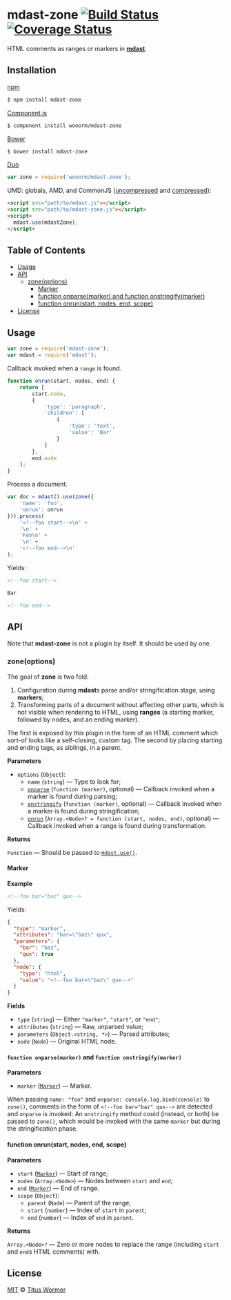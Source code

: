 # mdast-zone [![Build Status](https://img.shields.io/travis/wooorm/mdast-zone.svg?style=flat)](https://travis-ci.org/wooorm/mdast-zone) [![Coverage Status](https://img.shields.io/coveralls/wooorm/mdast-zone.svg?style=flat)](https://coveralls.io/r/wooorm/mdast-zone?branch=master)

HTML comments as ranges or markers in [**mdast**](https://github.com/wooorm/mdast).

## Installation

[npm](https://docs.npmjs.com/cli/install)

```bash
$ npm install mdast-zone
```

[Component.js](https://github.com/componentjs/component)

```bash
$ component install wooorm/mdast-zone
```

[Bower](http://bower.io/#install-packages)

```bash
$ bower install mdast-zone
```

[Duo](http://duojs.org/#getting-started)

```javascript
var zone = require('wooorm/mdast-zone');
```

UMD: globals, AMD, and CommonJS ([uncompressed](mdast-zone.js) and [compressed](mdast-zone.min.js)):

```html
<script src="path/to/mdast.js"></script>
<script src="path/to/mdast-zone.js"></script>
<script>
  mdast.use(mdastZone);
</script>
```

## Table of Contents

*   [Usage](#usage)
*   [API](#api)
    *   [zone(options)](#zoneoptions)
        *   [Marker](#marker)
        *   [function onparse(marker) and function onstringify(marker)](#function-onparsemarker-and-function-onstringifymarker)
        *   [function onrun(start, nodes, end, scope)](#function-onrunstart-nodes-end-scope)
*   [License](#license)

## Usage

```javascript
var zone = require('mdast-zone');
var mdast = require('mdast');
```

Callback invoked when a `range` is found.

```javascript
function onrun(start, nodes, end) {
    return [
        start.node,
        {
            'type': 'paragraph',
            'children': [
                {
                    'type': 'text',
                    'value': 'Bar'
                }
            ]
        },
        end.node
    ];
}
```

Process a document.

```javascript
var doc = mdast().use(zone({
    'name': 'foo',
    'onrun': onrun
})).process(
    '<!--foo start-->\n' +
    '\n' +
    'Foo\n' +
    '\n' +
    '<!--foo end-->\n'
);
```

Yields:

```markdown
<!--foo start-->

Bar

<!--foo end-->
```

## API

Note that **mdast-zone** is not a plugin by itself. It should be used by one.

### zone(options)

The goal of **zone** is two fold:

1.  Configuration during **mdast**s parse and/or stringification stage, using **markers**;
2.  Transforming parts of a document without affecting other parts, which is not visible when rendering to HTML, using **ranges** (a starting marker, followed by nodes, and an ending marker).

The first is exposed by this plugin in the form of an HTML comment which sort-of looks like a self-closing, custom tag. The second by placing starting and ending tags, as siblings, in a parent.

**Parameters**

*   `options` (`Object`):
    *   `name` (`string`) — Type to look for;
    *   [`onparse`](#function-onparsemarker-and-function-onstringifymarker) (`function (marker)`, optional) — Callback invoked when a marker is found during parsing;
    *   [`onstringify`](#function-onparsemarker-and-function-onstringifymarker) (`function (marker)`, optional) — Callback invoked when a marker is found during stringification;
    *   [`onrun`](#function-onrunstart-nodes-end-scope) (`Array.<Node>? = function (start, nodes, end)`, optional) — Callback invoked when a range is found during transformation.

**Returns**

`Function` — Should be passed to [`mdast.use()`](https://github.com/wooorm/mdast#mdastuseplugin-options).

#### Marker

**Example**

```markdown
<!--foo bar="baz" qux-->
```

Yields:

```json
{
  "type": "marker",
  "attributes": "bar=\"baz\" qux",
  "parameters": {
    "bar": "baz",
    "qux": true
  },
  "node": {
    "type": "html",
    "value": "<!--foo bar=\"baz\" qux-->"
  }
}
```

**Fields**

*   `type` (`string`) — Either `"marker"`, `"start"`, or `"end"`;
*   `attributes` (`string`) — Raw, unparsed value;
*   `parameters` (`Object.<string, *>`) — Parsed attributes;
*   `node` (`Node`) — Original HTML node.

#### `function onparse(marker)` and `function onstringify(marker)`

**Parameters**

*   `marker` ([`Marker`](#marker)) — Marker.

When passing `name: "foo"` and `onparse: console.log.bind(console)` to `zone()`, comments in the form of `<!--foo bar="baz" qux-->` are detected and `onparse` is invoked:
An `onstringify` method could (instead, or both) be passed to `zone()`, which would be invoked with the same `marker` but during the stringification phase.

#### function onrun(start, nodes, end, scope)

**Parameters**

*   `start` ([`Marker`](#marker)) — Start of range;
*   `nodes` (`Array.<Node>`) — Nodes between `start` and `end`;
*   `end` ([`Marker`](#marker)) — End of range.
*   `scope` (`Object`):
    *   `parent` (`Node`) — Parent of the range;
    *   `start` (`number`) — Index of `start` in `parent`;
    *   `end` (`number`) — Index of `end` in `parent`.

**Returns**

`Array.<Node>?` — Zero or more nodes to replace the range (including `start` and `end`s HTML comments) with.

## License

[MIT](LICENSE) © [Titus Wormer](http://wooorm.com)
